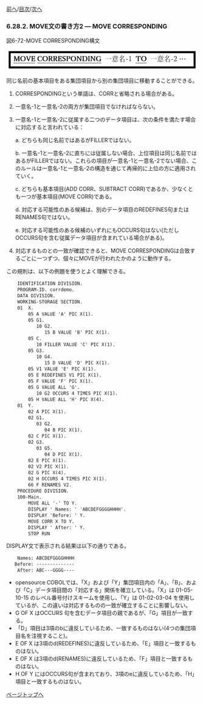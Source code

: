 <!--navi start1-->
[前へ](6-28-1.md)/[目次](https://momo2584.github.io/opensourcecobol.github.io/markdown/TOC.html)/[次へ](6-29-1.md)
<!--navi end1-->
### 6.28.2. MOVE文の書き方2 ― MOVE CORRESPONDING

図6-72-MOVE CORRESPONDING構文

![alt text](Image/6-72-Move.png)

同じ名前の基本項目をある集団項目から別の集団項目に移動することができる。

1. CORRESPONDINGという単語は、CORRと省略される場合がある。

2. 一意名-1と一意名-2の両方が集団項目でなければならない。

3. 一意名-1と一意名-2に従属する二つのデータ項目は、次の条件を満たす場合に対応すると言われている：

    a. どちらも同じ名前ではあるがFILLERではない。

    b. 一意名-1と一意名-2に直ちには従属しない場合、上位項目は同じ名前ではあるがFILLERではない。これらの項目が一意名-1と一意名-2でない場合、このルールは一意名-1と一意名-2の構造を通じて再帰的に上位の方に適用されていく。

    c. どちらも基本項目(ADD CORR、SUBTRACT CORR)であるか、少なくとも一つが基本項目(MOVE CORR)である。

    d. 対応する可能性のある候補は、別のデータ項目のREDEFINES句またはRENAMES句ではない。

    e. 対応する可能性のある候補のいずれにもOCCURS句はない(ただしOCCURS句を含む従属データ項目が含まれている場合がある)。

4. 対応するものとの一致が確認できると、MOVE CORRESPONDINGは合致するごとに一つずつ、個々にMOVEが行われたかのように動作する。

この規則は、以下の例題を使うとよく理解できる。

        IDENTIFICATION DIVISION.
        PROGRAM-ID. corrdemo.
        DATA DIVISION.
        WORKING-STORAGE SECTION.
        01  X.
            05 A VALUE 'A' PIC X(1).
            05 G1.
               10 G2.
                  15 B VALUE 'B' PIC X(1).
            05 C.
               10 FILLER VALUE 'C' PIC X(1).
            05 G3.
               10 G4.
                  15 D VALUE 'D' PIC X(1).
            05 V1 VALUE 'E' PIC X(1).
            05 E REDEFINES V1 PIC X(1).
            05 F VALUE 'F' PIC X(1).
            05 G VALUE ALL 'G'.
               10 G2 OCCURS 4 TIMES PIC X(1).
            05 H VALUE ALL 'H' PIC X(4).
        01  Y.
            02 A PIC X(1).
            02 G1.
               03 G2.
                  04 B PIC X(1).
            02 C PIC X(1).
            02 G3.
               03 G5.
                  04 D PIC X(1).
            02 E PIC X(1).
            02 V2 PIC X(1).
            02 G PIC X(4).
            02 H OCCURS 4 TIMES PIC X(1).
            66 F RENAMES V2.
        PROCEDURE DIVISION.
        100-Main.
            MOVE ALL '-' TO Y.
            DISPLAY ' Names: ' 'ABCDEFGGGGHHHH'.
            DISPLAY 'Before: ' Y.
            MOVE CORR X TO Y.
            DISPLAY ' After: ' Y.
            STOP RUN

DISPLAY文で表示される結果は以下の通りである。

        Names: ABCDEFGGGGHHHH
       Before: --------------
        After: ABC---GGGG----

- opensource COBOLでは、「X」および「Y」集団項目内の「A」、「B」、および「C」データ項目間の「対応する」関係を確立している。「X」は 01-05-10-15 のレベル番号付けスキームを使用し、「Y」は 01-02-03-04 を使用しているが、この違いは対応するものの一致が確立することに影響しない。
- G OF X はOCCURS 句を含むデータ項目の親であるが、「G」項目が一致する。
- 「D」項目は3項のbに違反しているため、一致するものはない(4つの集団項目名を注視すること)。
- E OF X は3項のd(REDEFINES)に違反しているため、「E」項目と一致するものはない。
- E OF X は3項のd(RENAMES)に違反しているため、「F」項目と一致するものはない。
- H OF Y にはOCCURS句が含まれており、3項のeに違反しているため、「H」項目と一致するものはない。

<!--navi start2-->

[ページトップへ](6-28-2.md)
<!--navi end2-->
